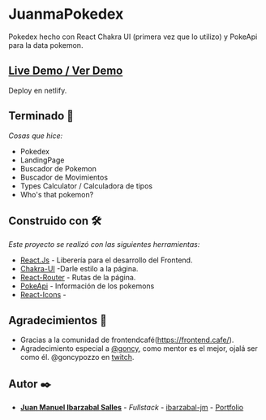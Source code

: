 # JuanmaPokedex
 Pokedex hecho con React Chakra UI (primera vez que lo utilizo) y PokeApi para la data pokemon.
 
## [Live Demo / Ver Demo](https://juanma-pokedex.netlify.app/)  
Deploy en netlify.

## Terminado 🚀

_Cosas que hice:_
* Pokedex
* LandingPage
* Buscador de Pokemon
* Buscador de Movimientos
* Types Calculator / Calculadora de tipos
* Who's that pokemon?


## Construido con 🛠️

_Este proyecto se realizó con las siguientes herramientas:_

* [React.Js](https://es.reactjs.org/) - Liberería para el desarrollo del Frontend.
* [Chakra-UI](https://chakra-ui.com/) -Darle estilo a la página.
* [React-Router](https://mdbootstrap.com/docs/react/) - Rutas de la página.
* [PokeApi](https://pokeapi.co/) - Información de los pokemons
* [React-Icons](https://react-icons.github.io/react-icons) - 


## Agradecimientos :clap:


* Gracias a la comunidad de frontendcafé(https://frontend.cafe/). 
* Agradecimiento especial a [@goncy](https://github.com/goncy), como mentor es el mejor, ojalá ser como él.  @goncypozzo en [twitch](https://www.twitch.tv/goncypozzo). 

## Autor ✒️

* [**Juan Manuel Ibarzabal Salles**](https://juanmaportfolio.netlify.app/) - *Fullstack* - [ibarzabal-jm](https://github.com/ibarzabal-jm) - [Portfolio](https://juanmaportfolio.netlify.app/)


